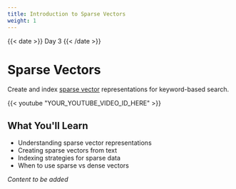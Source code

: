 ```yaml
---
title: Introduction to Sparse Vectors
weight: 1
---
```


{{< date >}} Day 3 {{< /date >}}

# Sparse Vectors

Create and index [sparse vector](/documentation/concepts/vectors/#sparse-vectors) representations for keyword-based search.

{{< youtube "YOUR_YOUTUBE_VIDEO_ID_HERE" >}}

## What You'll Learn

- Understanding sparse vector representations
- Creating sparse vectors from text
- Indexing strategies for sparse data
- When to use sparse vs dense vectors

*Content to be added* 